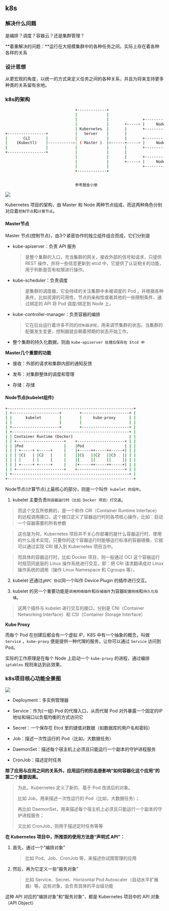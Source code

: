 ## k8s

### 解决什么问题

是编排？调度？容器云？还是集群管理？

**着重解决的问题：**运行在大规模集群中的各种任务之间，实际上存在着各种各样的关系



### 设计思想

从更宏观的角度，以统一的方式来定义任务之间的各种关系，并且为将来支持更多种类的关系留有余地。





### k8s的架构



```bash
                               +-------------+                              
                               |             |                              
                               |             |               +---------------+
                               |             |       +-----> |     Node 1    |
                               | Kubernetes  |       |       +---------------+
+-----------------+            |   Server    |       |                      
|       CLI       |            |             |       |       +---------------+
|    (Kubectl)    |----------->| ( Master )  |<------+-----> |     Node 2    |
|                 |            |             |       |       +---------------+
+-----------------+            |             |       |       
                               |             |       |       +---------------+
                               |             |       +-----> |     Node 3    |
                               |             |               +---------------+
                               +-------------+     
                               
                               
                               参考掘金小册
```



![](https://gitee.com/sinkhaha/picture/raw/master/img/CICD/F04773ED-3CB1-4057-BE04-A88CE572E024.png)

Kubernetes 项目的架构，由 Master 和 Node 两种节点组成，而这两种角色分别对应着`控制节点`和`计算节点`。



#### Master节点

Master 节点(控制节点)，由3个紧密协作的独立组件组合而成，它们分别是

* kube-apiserver：负责 API 服务

  > 是整个集群的入口，充当集群的网关，接收外部的信号和请求，只提供 REST 操作，并将一些信息更新到 etcd 中，它提供了认证相关的功能，用于判断是否有权限进行操作。

* kube-scheduler：负责调度

  > 是集群的调度器，它会持续的关注集群中未被调度的 Pod ，并根据各种条件，比如资源的可用性，节点的亲和性或者其他的一些限制条件，通过绑定的 API 将 Pod 调度/绑定到 Node 上。

* kube-controller-manager：负责容器的编排

  > 它在后台运行着许多不同的`控制器进程`，用来调节集群的状态。当集群的配置发生变更，控制器就会朝着预期的状态开始工作。

* 整个集群的持久化数据，则由 `kube-apiserver 处理后保存在 Etcd 中`



**Master几个重要的功能**

- 接收：外部的请求和集群内部的通知反馈

- 发布：对集群整体的调度和管理

- 存储：存储

  

#### Node节点(kubelet组件)

```bash
+--------------------------------------------------------+       
| +---------------------+        +---------------------+ |       
| |      kubelet        |        |     kube-proxy      | |       
| |                     |        |                     | |       
| +---------------------+        +---------------------+ |       
| +----------------------------------------------------+ |       
| | Container Runtime (Docker)                         | |       
| | +---------------------+    +---------------------+ | |       
| | |Pod                  |    |Pod                  | | |       
| | | +-----+ +-----+     |    |+-----++-----++-----+| | |       
| | | |C1   | |C2   |     |    ||C1   ||C2   ||C3   || | |       
| | | |     | |     |     |    ||     ||     ||     || | |       
| | | +-----+ +-----+     |    |+-----++-----++-----+| | |       
| | +---------------------+    +---------------------+ | |       
| +----------------------------------------------------+ |       
+--------------------------------------------------------+  
```

Node节点(计算节点)上最核心的部分，则是一个叫作` kubelet 的组件`。



1. kubelet 主要负责`同容器运行时（比如 Docker 项目）打交道`。

> 而这个交互所依赖的，是一个称作 CRI（Container Runtime Interface）的远程调用接口，这个接口定义了容器运行时的各项核心操作，比如：启动一个容器需要的所有参数

>这也是为何，Kubernetes 项目并不关心你部署的是什么容器运行时、使用的什么技术实现，只要你的这个容器运行时能够运行标准的容器镜像，它就可以通过实现 CRI 接入到 Kubernetes 项目当中。

> 而具体的容器运行时，比如 Docker 项目，则一般通过 OCI 这个容器运行时规范同底层的 Linux 操作系统进行交互，即：把 CRI 请求翻译成对 Linux 操作系统的调用（操作 Linux Namespace 和 Cgroups 等）。

2. kubelet 还通过`gRPC 协议`同一个叫作 Device Plugin 的插件进行交互。

3. kubelet 的另一个重要功能是`调用网络插件`和`存储插件`为容器`配置网络`和`持久化存储`。

> 这两个插件与 kubelet 进行交互的接口，分别是 CNI（Container Networking Interface）和 CSI（Container Storage Interface）



**Kube Proxy**

而每个 Pod 在创建后都会有一个虚拟 IP，K8S 中有一个抽象的概念，叫做 `Service` ，`kube-proxy` 便是提供一种代理的服务，让你可以通过 `Service` 访问到 Pod。



实际的工作原理是在每个 Node 上启动一个 `kube-proxy` 的进程，通过编排 `iptables` 规则来达到此效果。



### k8s项目核心功能全景图

![](https://gitee.com/sinkhaha/picture/raw/master/img/CICD/91110BC1-9B5B-495C-A9EF-14F3250DBC1A.png)





* Deployment：多实例管理器

* Service：作为(一组) Pod 的代理入口，从而代替 Pod 对外暴露一个固定的IP地址和端口以负载均衡的方式访问它
* Secret：一个保存在 Etcd 里的键值对数据（如数据库的用户名和密码）
* Job：描述一次性运行的 Pod（比如，大数据任务）
* DaemonSet：描述每个宿主机上必须且只能运行一个副本的守护进程服务
* CronJob：描述定时任务



**除了应用与应用之间的关系外，应用运行的形态是影响“如何容器化这个应用”的第二个重要因素。**

> 为此，Kubernetes 定义了新的、基于 Pod 改进后的对象。
>
> 比如 Job，用来描述一次性运行的 Pod（比如，大数据任务）；
>
> 再比如 DaemonSet，用来描述每个宿主机上必须且只能运行一个副本的守护进程服务；
>
> 又比如 CronJob，则用于描述定时任务等等



**在 Kubernetes 项目中，所推崇的使用方法是“声明式 API”：**

1. 首先，通过一个“编排对象”

   > 比如 Pod、Job、CronJob 等，来描述你试图管理的应用

2. 然后，再为它定义一些“服务对象”

   > 比如 Service、Secret、Horizontal Pod Autoscaler（自动水平扩展器）等。这些对象，会负责具体的平台级功能

这种 API 对应的“编排对象”和“服务对象”，都是 Kubernetes 项目中的 API 对象（API Object）


